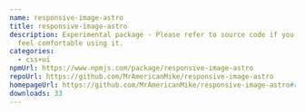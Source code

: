```yaml
---
name: responsive-image-astro
title: responsive-image-astro
description: Experimental package - Please refer to source code if you don't
  feel comfortable using it.
categories:
  - css+ui
npmUrl: https://www.npmjs.com/package/responsive-image-astro
repoUrl: https://github.com/MrAmericanMike/responsive-image-astro
homepageUrl: https://github.com/MrAmericanMike/responsive-image-astro#readme
downloads: 33
---
```

